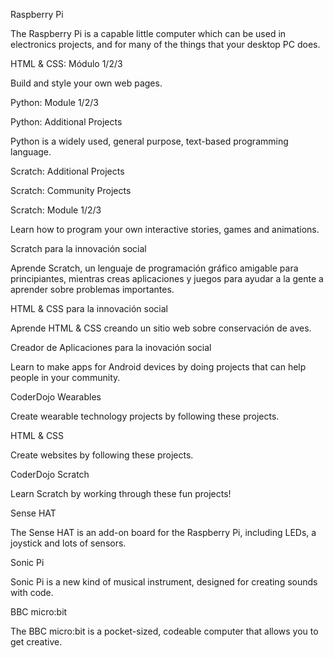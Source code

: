 Raspberry Pi

The Raspberry Pi is a capable little computer which can be used in electronics projects, and for many of the things that your desktop PC does.

HTML & CSS: Módulo 1/2/3

Build and style your own web pages.

Python: Module 1/2/3

Python: Additional Projects

Python is a widely used, general purpose, text-based programming language.

Scratch: Additional Projects

Scratch: Community Projects

Scratch: Module 1/2/3

Learn how to program your own interactive stories, games and animations.

Scratch para la innovación social

Aprende Scratch, un lenguaje de programación gráfico amigable para principiantes, mientras creas aplicaciones y juegos para ayudar a la gente a aprender sobre problemas importantes.

HTML & CSS para la innovación social

Aprende HTML & CSS creando un sitio web sobre conservación de aves.

Creador de Aplicaciones para la inovación social

Learn to make apps for Android devices by doing projects that can help people in your community.

CoderDojo Wearables

Create wearable technology projects by following these projects.

HTML & CSS

Create websites by following these projects.

CoderDojo Scratch

Learn Scratch by working through these fun projects!

Sense HAT

The Sense HAT is an add-on board for the Raspberry Pi, including LEDs, a joystick and lots of sensors.

Sonic Pi

Sonic Pi is a new kind of musical instrument, designed for creating sounds with code.

BBC micro:bit

The BBC micro:bit is a pocket-sized, codeable computer that allows you to get creative.